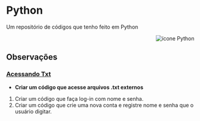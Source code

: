 # Python
 Um repositório de códigos que tenho feito em Python
 <p align="right"> <img src="https://user-images.githubusercontent.com/107961574/177600564-7b989ed1-983b-4f4c-830f-0e35b5e9d036.png" alt="ícone Python"/> </p>

## Observações
 ### [Acessando Txt](acessandoTxt)
  * **Criar um código que acesse arquivos .txt externos**
  1. Criar um código que faça log-in com nome e senha.
  1. Criar um código que crie uma nova conta e registre nome e senha que o usuário digitar.
